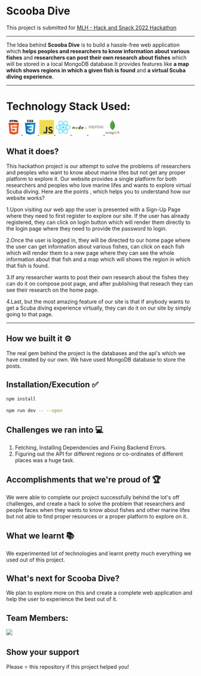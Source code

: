 # Scooba Dive 

This project is submitted for [MLH - Hack and Snack 2022 Hackathon](https://deepdivehacks.devpost.com/)

---

The Idea behind **Scooba Dive** is to build a hassle-free web application which **helps peoples and researchers to know information about various fishes** and **researchers can post their own research about fishes** which will be stored in a local MongoDB database.It provides features like **a map which shows regions in which a given fish is found** and **a virtual Scuba diving experience**.

---

# Technology Stack Used:
<a href="#" target="_blank" rel="noreferrer"> <img src="https://raw.githubusercontent.com/devicons/devicon/master/icons/html5/html5-original-wordmark.svg" alt="html5" width="40" height="40"/> </a>
<a href="#" target="_blank" rel="noreferrer"> <img src="https://raw.githubusercontent.com/devicons/devicon/master/icons/css3/css3-original-wordmark.svg" alt="css3" width="40" height="40"/> </a>
<a href="#" target="_blank" rel="noreferrer"> <img src="https://raw.githubusercontent.com/devicons/devicon/master/icons/javascript/javascript-original.svg" alt="css3" width="40" height="40"/> </a>
<a href="#" target="_blank" rel="noreferrer"> <img src="https://raw.githubusercontent.com/devicons/devicon/master/icons/react/react-original.svg" alt="css3" width="40" height="40"/> </a>
<a href="#" target="_blank" rel="noreferrer"> <img src="https://raw.githubusercontent.com/devicons/devicon/master/icons/nodejs/nodejs-original-wordmark.svg" alt="css3" width="40" height="40"/> </a>
<a href="#" target="_blank" rel="noreferrer"> <img src="https://raw.githubusercontent.com/devicons/devicon/master/icons/express/express-original-wordmark.svg" alt="css3" width="40" height="40"/> </a>
<a href="#" target="_blank" rel="noreferrer"> <img src="https://raw.githubusercontent.com/devicons/devicon/master/icons/mongodb/mongodb-original-wordmark.svg" alt="css3" width="40" height="40"/> </a>

## What it does?

This hackathon project is our attempt to solve the problems of researchers and peoples who want to know about marine lifes but not get any proper platform to explore it. Our website provides a single platform for both researchers and peoples who love marine lifes and wants to explore virtual Scuba diving. Here are the points , which helps you to understand how our website works?

1.Upon visiting our web app the user is presented with a Sign-Up Page where they need to first register to explore our site. If the user has already registered, they can click on login button which will render them directly to the login page where they need to provide the password to login.

2.Once the user is logged in, they will be directed to our home page where the user can get information about various fishes, can click on each fish which will render them to a new page where  they can see the whole information about that fish and a map which will shows the region in which that fish is found. 

3.If any researcher wants to post their own research about the fishes they can do it on compose post page, and after publishing that reseach they can see their research on the home page.

4.Last, but the most amazing feature of our site is that if anybody wants to get a Scuba diving experience virtually, they can do it on our site by simply going to that page.

---

## How we built it ⚙️
The real gem behind the project is the databases and the api's which we have created by our own. We have used MongoDB database to store the posts. 

## Installation/Execution ✅

```bash
npm install
```
```bash
npm run dev -- --open
```

## Challenges we ran into 💻

1. Fetching, Installing Dependencies and Fixing Backend Errors.
2. Figuring out the API for different regions or co-ordinates of different places was a huge task.

## Accomplishments that we're proud of 🏆

We were able to complete our project successfully behind the lot's off challenges, and create a hack to solve the problem that researchers and people faces when they wants to know about fishes and other marine lifes but not able to find proper resources or a proper platform to explore on it.

## What we learnt 📚

We experimented lot of technologies and learnt pretty much everything we used out of this project.

## What's next for Scooba Dive?

We plan to explore more on this  and create a complete web application and help the user to experience the best out of it.

## Team Members:
<a href="https://github.com/Garvit1809/DeepDiveHacks/graphs/contributors">
  <img src="https://contrib.rocks/image?repo=Garvit1809/DeepDiveHacks"/>
</a>

## Show your support

Please ⭐️ this repository if this project helped you!

